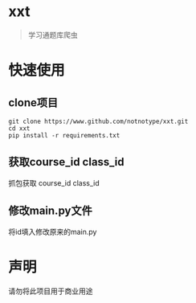 # xxt

> 学习通题库爬虫

# 快速使用

## clone项目

```
git clone https://www.github.com/notnotype/xxt.git
cd xxt
pip install -r requirements.txt
```

## 获取course_id class_id

抓包获取 course_id class_id

## 修改main.py文件

将id填入修改原来的main.py

# 声明

请勿将此项目用于商业用途
